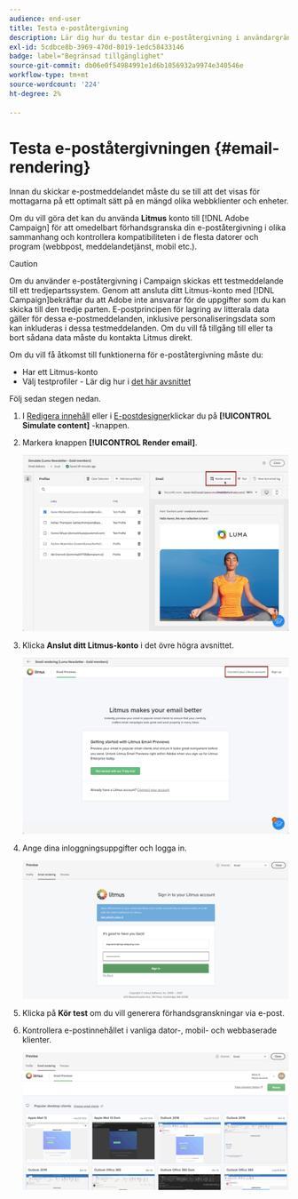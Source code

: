 ```yaml
---
audience: end-user
title: Testa e-poståtergivning
description: Lär dig hur du testar din e-poståtergivning i användargränssnittet för Campaign på webben
exl-id: 5cdbce8b-3969-470d-8019-1edc58433146
badge: label="Begränsad tillgänglighet"
source-git-commit: db06e0f54984991e1d6b1056932a9974e340546e
workflow-type: tm+mt
source-wordcount: '224'
ht-degree: 2%

---
```



# Testa e-poståtergivningen {#email-rendering}

Innan du skickar e-postmeddelandet måste du se till att det visas för mottagarna på ett optimalt sätt på en mängd olika webbklienter och enheter.

Om du vill göra det kan du använda **Litmus** konto till [!DNL Adobe Campaign] för att omedelbart förhandsgranska din e-poståtergivning i olika sammanhang och kontrollera kompatibiliteten i de flesta datorer och program (webbpost, meddelandetjänst, mobil etc.).

>[!CAUTION]
>
>Om du använder e-poståtergivning i Campaign skickas ett testmeddelande till ett tredjepartssystem. Genom att ansluta ditt Litmus-konto med [!DNL Campaign]bekräftar du att Adobe inte ansvarar för de uppgifter som du kan skicka till den tredje parten. E-postprincipen för lagring av litterala data gäller för dessa e-postmeddelanden, inklusive personaliseringsdata som kan inkluderas i dessa testmeddelanden. Om du vill få tillgång till eller ta bort sådana data måste du kontakta Litmus direkt.

Om du vill få åtkomst till funktionerna för e-poståtergivning måste du:

* Har ett Litmus-konto
* Välj testprofiler - Lär dig hur i [det här avsnittet](preview-content.md)

Följ sedan stegen nedan.

1. I [Redigera innehåll](../email/edit-content.md) eller i [E-postdesigner](../email/get-started-email-designer.md)klickar du på **[!UICONTROL Simulate content]** -knappen.

1. Markera knappen **[!UICONTROL Render email]**.

   ![](assets/simulate-rendering-button.png)

1. Klicka **Anslut ditt Litmus-konto** i det övre högra avsnittet.

   ![](assets/simulate-rendering-litmus.png)

1. Ange dina inloggningsuppgifter och logga in.

   ![](assets/simulate-rendering-credentials.png)

1. Klicka på **Kör test** om du vill generera förhandsgranskningar via e-post.

1. Kontrollera e-postinnehållet i vanliga dator-, mobil- och webbaserade klienter.

   ![](assets/simulate-rendering-previews.png)

<!--
TO CHECK IF user is directed to Litmus or if the email rendering is shown directly in the Campaign UI.

CONTENT ABOVE COPIED FROM AJO

If not redirecting to Litmus:

To test the email rendering, follow these steps:

1. Access the email content creation screen, then click **[!UICONTROL Simulate content]**.

1. Click the **[!UICONTROL Render email]** button.

    The left pane provides various desktop, mobile and web-based email clients. Select the desired email client to display a preview of your email in the right pane. 

    ![](assets/render-context.png)

    >[!NOTE]
    >
    >The email clients list provides a sample of the major mail clients. Additional email clients are available from the filter button next to the top search bar.

 -->

